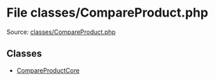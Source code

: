 File classes/CompareProduct.php
=========

Source: [classes/CompareProduct.php](https://github.com/PrestaShop/PrestaShop/blob/1.5.1.0/classes/CompareProduct.php)


Classes
-------

* [CompareProductCore](class.CompareProductCore.md)

